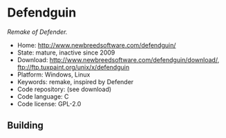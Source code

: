# Defendguin

_Remake of Defender._

- Home: http://www.newbreedsoftware.com/defendguin/
- State: mature, inactive since 2009
- Download: http://www.newbreedsoftware.com/defendguin/download/, ftp://ftp.tuxpaint.org/unix/x/defendguin
- Platform: Windows, Linux
- Keywords: remake, inspired by Defender
- Code repository: (see download)
- Code language: C
- Code license: GPL-2.0

## Building
